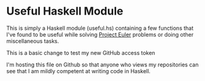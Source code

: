 # Useful Haskell Module

This is simply a Haskell module (useful.hs) containing a few functions
that I've found to be useful while solving [Project Euler][PE] problems
or doing other miscellaneous tasks. 

This is a basic change to test my new GitHub access token

I'm hosting this file on Github so that anyone who views my repositories 
can see that I am mildly competent at writing code in Haskell.

  [PE]: https://projecteuler.net/




